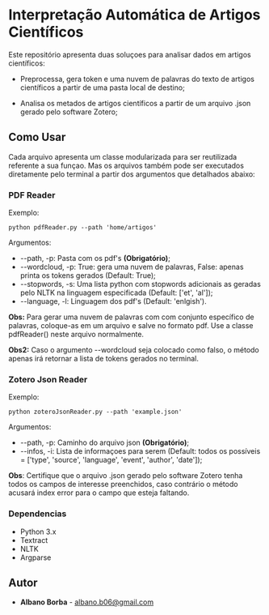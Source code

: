 # Interpretação Automática de Artigos Científicos

Este repositório apresenta duas soluçoes para analisar dados em artigos científicos:

* Preprocessa, gera token e uma nuvem de palavras do texto de artigos científicos a partir de uma pasta local de destino;

* Analisa os metados de artigos científicos a partir de um arquivo .json gerado pelo software Zotero;

## Como Usar

Cada arquivo apresenta um classe modularizada para ser reutilizada referente a sua funçao. Mas os arquivos também pode ser executados diretamente pelo terminal a partir dos argumentos que detalhados abaixo:

### PDF Reader

Exemplo:
```
python pdfReader.py --path 'home/artigos'
```
Argumentos:
* --path, -p: Pasta com os pdf's **(Obrigatório)**;
* --wordcloud, -p: True: gera uma nuvem de palavras, False: apenas printa os tokens gerados (Default: True);
* --stopwords, -s: Uma lista python com stopwords adicionais as geradas pelo NLTK na linguagem especificada (Default: ['et', 'al']);
* --language, -l: Linguagem dos pdf's (Default: 'enlgish').

**Obs:** Para gerar uma nuvem de palavras com com conjunto específico de palavras, coloque-as em um arquivo e salve no formato pdf. Use a classe pdfReader() neste arquivo normalmente.

**Obs2:** Caso o argumento --wordcloud seja colocado como falso, o método apenas irá retornar a lista de tokens gerados no terminal.

### Zotero Json Reader

Exemplo:
```
python zoteroJsonReader.py --path 'example.json'
```
Argumentos:
* --path, -p: Caminho do arquivo json **(Obrigatório)**;
* --infos, -i: Lista de informaçoes para serem (Default: todos os possíveis = ['type', 'source', 'language', 'event', 'author', 'date']);

**Obs**: Certifique que o arquivo .json gerado pelo software Zotero tenha todos os campos de interesse preenchidos, caso contrário o método acusará index error para o campo que esteja faltando.

### Dependencias

* Python 3.x
* Textract
* NLTK
* Argparse

## Autor

* **Albano Borba** - albano.b06@gmail.com

